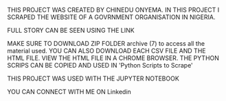 THIS PROJECT WAS CREATED BY CHINEDU ONYEMA. IN THIS PROJECT I SCRAPED THE WEBSITE OF A GOVRNMENT ORGANISATION IN NIGERIA.

FULL STORY CAN BE SEEN USING THE LINK 


MAKE SURE TO DOWNLOAD ZIP FOLDER archive (7) to access all the material used.
YOU CAN ALSO DOWNLOAD EACH CSV FILE AND THE HTML FILE. VIEW THE HTML FILE IN A CHROME BROWSER.
THE PYTHON SCRIPS CAN BE COPIED AND USED IN 'Python Scripts to Scrape'

THIS PROJECT WAS USED WITH THE JUPYTER NOTEBOOK

YOU CAN CONNECT WITH ME ON Linkedin


